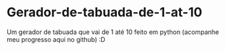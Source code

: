 # Gerador-de-tabuada-de-1-at-10
Um gerador de tabuada que vai de 1 até 10 feito em python (acompanhe meu progresso aqui no github) :D

